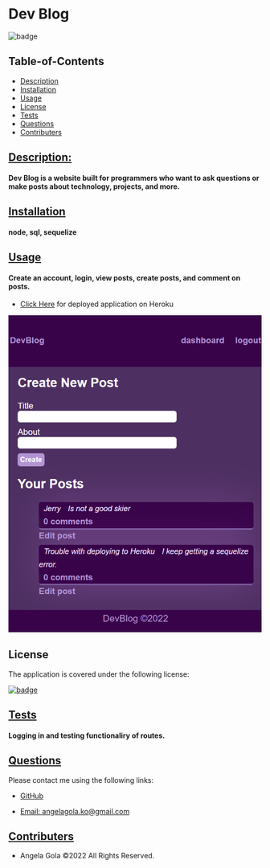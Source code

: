  # Dev Blog


  ![badge](https://img.shields.io/badge/license-mit-blue)

## Table-of-Contents

  * [Description](#description)
  * [Installation](#installation)
  * [Usage](#usage)
  * [License](#license)
  * [Tests](#tests)
  * [Questions](#questions)
  * [Contributers](#contributers)
  

  ## [Description:](#table-of-contents)


  #### Dev Blog is a website built for programmers who want to ask questions or make posts about technology, projects, and more.


  ## [Installation](#table-of-contents)


  #### node, sql, sequelize


  ## [Usage](#table-of-contents)


  #### Create an account, login, view posts, create posts, and comment on posts.
  * [Click Here](https://tech-dev-blog.herokuapp.com/) for deployed application on Heroku

  ![Example Image](./public/screenshotex.png)

  
  ## License
    
  The application is covered under the following license:
    
  
  [![badge](https://img.shields.io/badge/license-mit-blue)](http://choosealicense.com/licenses/mit/)
    


  ## [Tests](#table-of-contents)


  #### Logging in and testing functionaliry of routes.


  ## [Questions](#table-of-contents)


  Please contact me using the following links:
  

  * [GitHub](http://github.com/angelagola-ko)

  * [Email: angelagola.ko@gmail.com](mailto:angelagola.ko@gmail.com)

  ## [Contributers](#table-of-contents)


  * Angela Gola &copy;2022 All Rights Reserved.

  